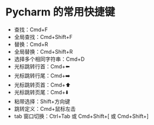 # Pycharm 的常用快捷键

- 查找：Cmd+F
- 全局查找：Cmd+Shift+F
- 替换：Cmd+R
- 全局替换：Cmd+Shift+R
- 选择多个相同字符串：Cmd+D
- 光标跳转行首：Cmd+⬅️
- 光标跳转行尾：Cmd+➡️
- 光标跳转页首：Cmd+⬆️
- 光标跳转页尾：Cmd+⬇️
- 粘带选择：Shift+方向键
- 跳转定义：Cmd+鼠标左击
- tab 窗口切换：Ctrl+Tab 或 Cmd+Shift+[ 或 Cmd+Shift+] 
